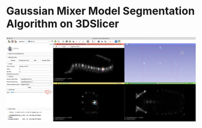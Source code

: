 # Gaussian Mixer Model Segmentation Algorithm on 3DSlicer

![](https://github.com/junyuchen245/3DSlicer-GMM-Seg-Module/blob/master/Example.png)
